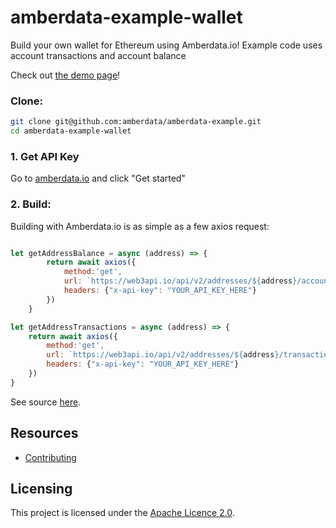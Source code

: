 # amberdata-example-wallet
Build your own wallet for Ethereum using Amberdata.io! Example code uses account transactions and account balance

Check out [the demo page](https://amberdata.github.io/amberdata-example/amberdata-example-wallet/)!

### Clone:
```bash
git clone git@github.com:amberdata/amberdata-example.git
cd amberdata-example-wallet
```

### 1. Get API Key

Go to [amberdata.io](https://amberdata.io/pricing) and click "Get started"

### 2. Build:

Building with Amberdata.io is as simple as a few axios request:

```js

let getAddressBalance = async (address) => {
        return await axios({
            method:'get',
            url: `https://web3api.io/api/v2/addresses/${address}/account-balances?page=0&size=1`,
            headers: {"x-api-key": "YOUR_API_KEY_HERE"}
        })
    }

let getAddressTransactions = async (address) => {
    return await axios({
        method:'get',
        url: `https://web3api.io/api/v2/addresses/${address}/transactions?page=0&size=10`,
        headers: {"x-api-key": "YOUR_API_KEY_HERE"}
    })
}
```

See source [here](https://github.com/amberdata/amberdata-example/blob/a1ee54f291a478087a335ed131b8da987b82f6d3/amberdata-example-wallet/index.js#L54-L64).

## Resources

- [Contributing](./CONTRIBUTING.md)

## Licensing

This project is licensed under the [Apache Licence 2.0](./LICENSE).
